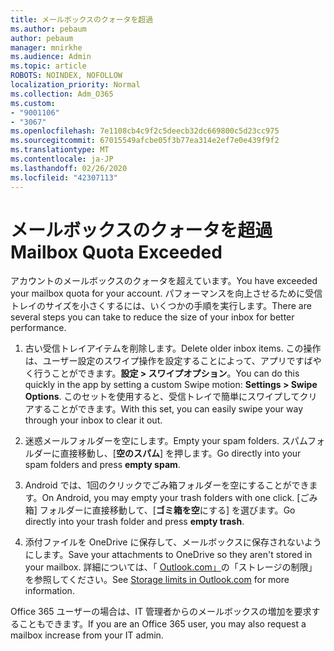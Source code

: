 ```yaml
---
title: メールボックスのクォータを超過
ms.author: pebaum
author: pebaum
manager: mnirkhe
ms.audience: Admin
ms.topic: article
ROBOTS: NOINDEX, NOFOLLOW
localization_priority: Normal
ms.collection: Adm_O365
ms.custom:
- "9001106"
- "3067"
ms.openlocfilehash: 7e1108cb4c9f2c5deecb32dc669800c5d23cc975
ms.sourcegitcommit: 67015549afcbe05f3b77ea314e2ef7e0e439f9f2
ms.translationtype: MT
ms.contentlocale: ja-JP
ms.lasthandoff: 02/26/2020
ms.locfileid: "42307113"
---
```

# <a name="mailbox-quota-exceeded"></a><span data-ttu-id="31e99-102">メールボックスのクォータを超過</span><span class="sxs-lookup"><span data-stu-id="31e99-102">Mailbox Quota Exceeded</span></span>

<span data-ttu-id="31e99-103">アカウントのメールボックスのクォータを超えています。</span><span class="sxs-lookup"><span data-stu-id="31e99-103">You have exceeded your mailbox quota for your account.</span></span> <span data-ttu-id="31e99-104">パフォーマンスを向上させるために受信トレイのサイズを小さくするには、いくつかの手順を実行します。</span><span class="sxs-lookup"><span data-stu-id="31e99-104">There are several steps you can take to reduce the size of your inbox for better performance.</span></span>

1. <span data-ttu-id="31e99-105">古い受信トレイアイテムを削除します。</span><span class="sxs-lookup"><span data-stu-id="31e99-105">Delete older inbox items.</span></span> <span data-ttu-id="31e99-106">この操作は、ユーザー設定のスワイプ操作を設定することによって、アプリですばやく行うことができます。**設定 > スワイプオプション**。</span><span class="sxs-lookup"><span data-stu-id="31e99-106">You can do this quickly in the app by setting a custom Swipe motion: **Settings > Swipe Options**.</span></span> <span data-ttu-id="31e99-107">このセットを使用すると、受信トレイで簡単にスワイプしてクリアすることができます。</span><span class="sxs-lookup"><span data-stu-id="31e99-107">With this set, you can easily swipe your way through your inbox to clear it out.</span></span>

2. <span data-ttu-id="31e99-108">迷惑メールフォルダーを空にします。</span><span class="sxs-lookup"><span data-stu-id="31e99-108">Empty your spam folders.</span></span> <span data-ttu-id="31e99-109">スパムフォルダーに直接移動し、[**空のスパム**] を押します。</span><span class="sxs-lookup"><span data-stu-id="31e99-109">Go directly into your spam folders and press **empty spam**.</span></span>

3. <span data-ttu-id="31e99-110">Android では、1回のクリックでごみ箱フォルダーを空にすることができます。</span><span class="sxs-lookup"><span data-stu-id="31e99-110">On Android, you may empty your trash folders with one click.</span></span> <span data-ttu-id="31e99-111">[ごみ箱] フォルダーに直接移動して、[**ゴミ箱を空**にする] を選びます。</span><span class="sxs-lookup"><span data-stu-id="31e99-111">Go directly into your trash folder and press **empty trash**.</span></span> 

4. <span data-ttu-id="31e99-112">添付ファイルを OneDrive に保存して、メールボックスに保存されないようにします。</span><span class="sxs-lookup"><span data-stu-id="31e99-112">Save your attachments to OneDrive so they aren't stored in your mailbox.</span></span> <span data-ttu-id="31e99-113">詳細については、「 [Outlook.com」](https://support.office.com/article/storage-limits-in-outlook-com-7ac99134-69e5-4619-ac0b-2d313bba5e9e)の「ストレージの制限」を参照してください。</span><span class="sxs-lookup"><span data-stu-id="31e99-113">See [Storage limits in Outlook.com](https://support.office.com/article/storage-limits-in-outlook-com-7ac99134-69e5-4619-ac0b-2d313bba5e9e) for more information.</span></span> 

<span data-ttu-id="31e99-114">Office 365 ユーザーの場合は、IT 管理者からのメールボックスの増加を要求することもできます。</span><span class="sxs-lookup"><span data-stu-id="31e99-114">If you are an Office 365 user, you may also request a mailbox increase from your IT admin.</span></span>